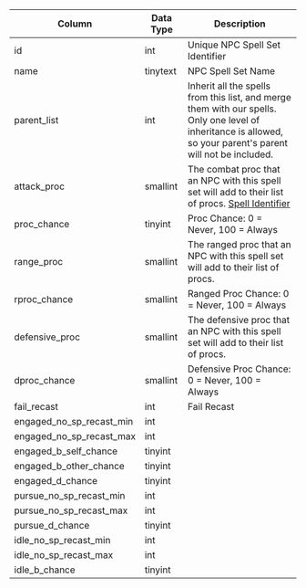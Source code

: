 | Column                   | Data Type | Description                                                                                                                                                    |
| ------------------------ | --------- | -------------------------------------------------------------------------------------------------------------------------------------------------------------- |
| id                       | int       | Unique NPC Spell Set Identifier                                                                                                                                |
| name                     | tinytext  | NPC Spell Set Name                                                                                                                                             |
| parent_list              | int       | Inherit all the spells from this list, and merge them with our spells. Only one level of inheritance is allowed, so your parent's parent will not be included. |
| attack_proc              | smallint  | The combat proc that an NPC with this spell set will add to their list of procs. [Spell Identifier](spells_new.md)                                             |
| proc_chance              | tinyint   | Proc Chance: 0 = Never, 100 = Always                                                                                                                           |
| range_proc               | smallint  | The ranged proc that an NPC with this spell set will add to their list of procs.                                                                               |
| rproc_chance             | smallint  | Ranged Proc Chance: 0 = Never, 100 = Always                                                                                                                    |
| defensive_proc           | smallint  | The defensive proc that an NPC with this spell set will add to their list of procs.                                                                            |
| dproc_chance             | smallint  | Defensive Proc Chance: 0 = Never, 100 = Always                                                                                                                 |
| fail_recast              | int       | Fail Recast                                                                                                                                                    |
| engaged_no_sp_recast_min | int       |                                                                                                                                                                |
| engaged_no_sp_recast_max | int       |                                                                                                                                                                |
| engaged_b_self_chance    | tinyint   |                                                                                                                                                                |
| engaged_b_other_chance   | tinyint   |                                                                                                                                                                |
| engaged_d_chance         | tinyint   |                                                                                                                                                                |
| pursue_no_sp_recast_min  | int       |                                                                                                                                                                |
| pursue_no_sp_recast_max  | int       |                                                                                                                                                                |
| pursue_d_chance          | tinyint   |                                                                                                                                                                |
| idle_no_sp_recast_min    | int       |                                                                                                                                                                |
| idle_no_sp_recast_max    | int       |                                                                                                                                                                |
| idle_b_chance            | tinyint   |                                                                                                                                                                |